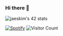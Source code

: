 ### Hi there 👋

<!--
**m0hs1ne/m0hs1ne** is a ✨ _special_ ✨ repository because its `README.md` (this file) appears on your GitHub profile.

Here are some ideas to get you started:

- 🔭 I’m currently working on ...
- 🌱 I’m currently learning ...
- 👯 I’m looking to collaborate on ...
- 🤔 I’m looking for help with ...
- 💬 Ask me about ...
- 📫 How to reach me: ...
- 😄 Pronouns: ...
- ⚡ Fun fact: ...
-->
![jaeskim's 42 stats](https://badge42.herokuapp.com/api/stats/mel-hada?)

[![Spotify](https://spotify-m0hs1ne.vercel.app/api/spotify/?background_color=000000&border_color=ffffff)](https://open.spotify.com/user/31wgxkahtwpfmyhcl2moui5azrbm)
![Visitor Count](https://profile-counter.glitch.me/m0hs1ne/count.svg)
